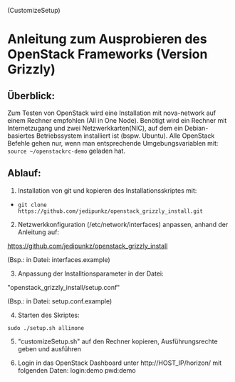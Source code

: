 (CustomizeSetup)

Anleitung zum Ausprobieren des OpenStack Frameworks (Version Grizzly)
======================================================================================

Überblick:
----------
Zum Testen von OpenStack wird eine Installation mit nova-network auf einem Rechner empfohlen (All in One Node).
Benötigt wird ein Rechner mit Internetzugang und zwei Netzwerkkarten(NIC), auf dem
ein Debian-basiertes Betriebssystem installiert ist (bspw. Ubuntu).
Alle OpenStack Befehle gehen nur, wenn man entsprechende Umgebungsvariablen mit:
`source ~/openstackrc-demo` geladen hat.

Ablauf:
----------
1. Installation von git und kopieren des Installationsskriptes mit:

- `git clone https://github.com/jedipunkz/openstack_grizzly_install.git`

2. Netzwerkkonfiguration (/etc/network/interfaces) anpassen, anhand der Anleitung auf:

https://github.com/jedipunkz/openstack_grizzly_install

(Bsp.: in Datei: interfaces.example)

3. Anpassung der Installtionsparameter in der Datei:

"openstack_grizzly_install/setup.conf"

(Bsp.: in Datei: setup.conf.example)

4. Starten des Skriptes:

 `sudo ./setup.sh allinone`

5. "customizeSetup.sh" auf den Rechner kopieren, Ausführungsrechte geben und ausführen

6. Login in das OpenStack Dashboard unter http://HOST_IP/horizon/
mit folgenden Daten:
login:demo pwd:demo




